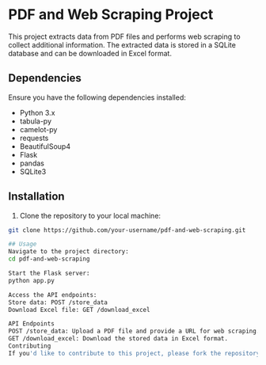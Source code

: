 # PDF and Web Scraping Project

This project extracts data from PDF files and performs web scraping to collect additional information. The extracted data is stored in a SQLite database and can be downloaded in Excel format.

## Dependencies

Ensure you have the following dependencies installed:

- Python 3.x
- tabula-py
- camelot-py
- requests
- BeautifulSoup4
- Flask
- pandas
- SQLite3

## Installation

1. Clone the repository to your local machine:

```bash
git clone https://github.com/your-username/pdf-and-web-scraping.git

## Usage
Navigate to the project directory:
cd pdf-and-web-scraping

Start the Flask server:
python app.py

Access the API endpoints:
Store data: POST /store_data
Download Excel file: GET /download_excel

API Endpoints
POST /store_data: Upload a PDF file and provide a URL for web scraping. The data will be stored in the database.
GET /download_excel: Download the stored data in Excel format.
Contributing
If you'd like to contribute to this project, please fork the repository, make your changes, and submit a pull request.




